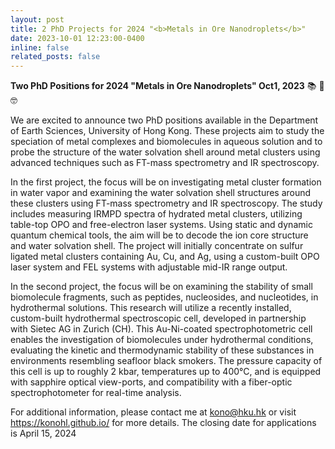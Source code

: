 ```yaml
---
layout: post
title: 2 PhD Projects for 2024 "<b>Metals in Ore Nanodroplets</b>"
date: 2023-10-01 12:23:00-0400
inline: false
related_posts: false
---
```


<b>Two PhD Positions for 2024 "Metals in Ore Nanodroplets" Oct1, 2023</b> :books: :microscope: :nerd_face: 


We are excited to announce two PhD positions available in the Department of Earth Sciences, University of Hong Kong. These projects aim to study the speciation of metal complexes and biomolecules in aqueous solution and to probe the structure of the water solvation shell around metal clusters using advanced techniques such as FT-mass spectrometry and IR spectroscopy.

In the first project, the focus will be on investigating metal cluster formation in water vapor and examining the water solvation shell structures around these clusters using FT-mass spectrometry and IR spectroscopy. The study includes measuring IRMPD spectra of hydrated metal clusters, utilizing table-top OPO and free-electron laser systems. Using static and dynamic quantum chemical tools, the aim will be to decode the ion core structure and water solvation shell. The project will initially concentrate on  sulfur ligated metal clusters containing Au, Cu, and Ag, using a custom-built OPO laser system and FEL systems with adjustable mid-IR range output.

In the second project, the focus will be on examining the stability of small biomolecule fragments, such as peptides, nucleosides, and nucleotides, in hydrothermal solutions. This research will utilize a recently installed, custom-built hydrothermal spectroscopic cell, developed in partnership with Sietec AG in Zurich (CH). This Au-Ni-coated spectrophotometric cell enables the investigation of biomolecules under hydrothermal conditions, evaluating the kinetic and thermodynamic stability of these substances in environments resembling seafloor black smokers. The pressure capacity of this cell is up to roughly 2 kbar, temperatures up to 400°C, and is equipped with sapphire optical view-ports, and compatibility with a fiber-optic spectrophotometer for real-time analysis.

For additional information, please contact me at kono@hku.hk or visit https://konohl.github.io/ for more details. The closing date for applications is April 15, 2024

